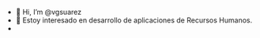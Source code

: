 - 👋 Hi, I’m @vgsuarez
- 👀 Estoy interesado en desarrollo de aplicaciones de Recursos Humanos.
- <!---
- 🌱 I’m currently learning ...
- 💞️ I’m looking to collaborate on ...
- 📫 How to reach me ...
--->
<!---
vgsuarez/vgsuarez is a ✨ special ✨ repository because its `README.md` (this file) appears on your GitHub profile.
You can click the Preview link to take a look at your changes.
--->
